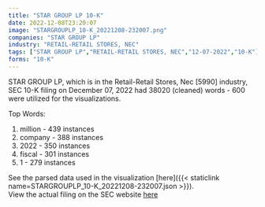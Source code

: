 ```yaml
---
title: "STAR GROUP LP 10-K"
date: 2022-12-08T23:20:07
image: "STARGROUPLP_10-K_20221208-232007.png"
companies: "STAR GROUP LP"
industry: "RETAIL-RETAIL STORES, NEC"
tags: ["STAR GROUP LP","RETAIL-RETAIL STORES, NEC","12-07-2022","10-K"]
forms: "10-K"
---
```

STAR GROUP LP, which is in the Retail-Retail Stores, Nec [5990] industry, SEC 10-K filing on December 07, 2022 had 38020 (cleaned) words - 600 were utilized for the visualizations.

Top Words:
1. million - 439 instances
2. company - 388 instances
3. 2022 - 350 instances
4. fiscal - 301 instances
5. 1 - 279 instances


See the parsed data used in the visualization [here]({{< staticlink name=STARGROUPLP_10-K_20221208-232007.json >}}).  
View the actual filing on the SEC website [here](https://www.sec.gov/Archives/edgar/data/1002590/0000950170-22-026161.txt)